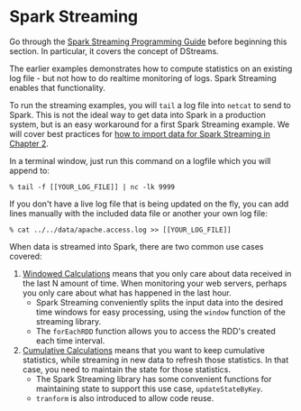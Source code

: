 # Spark Streaming

Go through the [Spark Streaming Programming Guide](https://spark.apache.org/docs/latest/streaming-programming-guide.html)
before beginning this section.  In particular, it covers the concept of DStreams.

The earlier examples demonstrates how to compute statistics on an existing log file - but not how to do realtime monitoring of logs. Spark Streaming enables that functionality.

To run the streaming examples, you will `tail` a log file into `netcat` to send to Spark.
This is not the ideal way to get data into Spark in a production system,
but is an easy workaround for a first Spark Streaming example.  We will cover best practices for [how to import data for Spark Streaming in Chapter 2](../chapter2/streaming.md).

In a terminal window, just run this command on a logfile which you will append to:
```
% tail -f [[YOUR_LOG_FILE]] | nc -lk 9999
```

If you don't have a live log file that is being updated on the fly, you
can add lines manually with the included data file or another your own log file:
```
% cat ../../data/apache.access.log >> [[YOUR_LOG_FILE]]
```

When data is streamed into Spark, there are two common use cases covered:

1. [Windowed Calculations](windows.md) means that you only care about data
received in the last N amount of time.  When monitoring your web servers,
perhaps you only care about what has happened in the last hour.
   * Spark Streaming conveniently
splits the input data into the desired time windows for easy processing, using the `window` function of the streaming library.
   * The `forEachRDD` function allows you to access the RDD's created each time interval.
1. [Cumulative Calculations](total.md) means that you want to keep cumulative
statistics, while streaming in new data to refresh those statistics.  In that
case, you need to maintain the state for those statistics.
   * The Spark
Streaming library has some convenient functions for maintaining state
to support this use case, `updateStateByKey`.
   * `tranform` is also introduced to allow code reuse.
